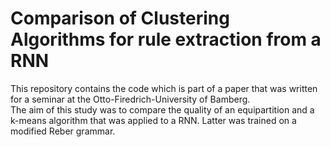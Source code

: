 # Comparison of Clustering Algorithms for rule extraction from a RNN  

This repository contains the code which is part of a paper that was written for a seminar at the Otto-Firedrich-University of Bamberg.  
The aim of this study was to compare the quality of an equipartition and a k-means algorithm that was applied to a RNN.
Latter was trained on a modified Reber grammar.
